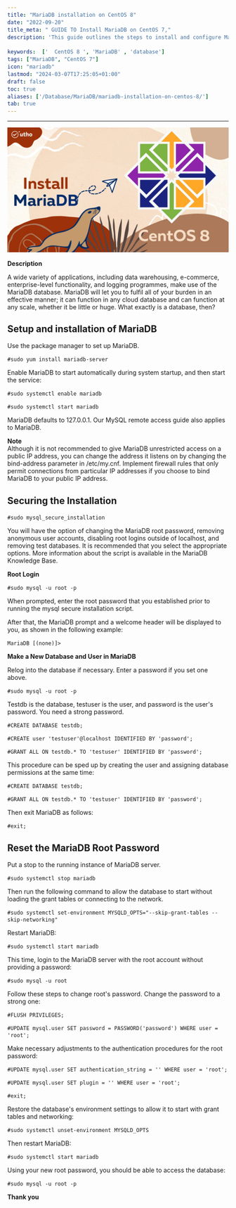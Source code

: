 ```yaml
---
title: "MariaDB installation on CentOS 8"
date: "2022-09-20"
title_meta: " GUIDE TO Install MariaDB on CentOS 7,"
description: 'This guide outlines the steps to install and configure MariaDB on your CentOS 8 system. MariaDB is a community-developed fork of MySQL, offering a reliable and feature-rich solution for storing and managing your relational data.'

keywords:  ['  CentOS 8 ', 'MariaDB' , 'database']
tags: ["MariaDB", "CentOS 7"]
icon: "mariadb"
lastmod: "2024-03-07T17:25:05+01:00"
draft: false
toc: true
aliases: ['/Database/MariaDB/mariadb-installation-on-centos-8/']
tab: true
---
```

---

![](images/how-to-install-mariadb-on-centos-8_utho.jpg)

**Description**

A wide variety of applications, including data warehousing, e-commerce, enterprise-level functionality, and logging programmes, make use of the MariaDB database. MariaDB will let you to fulfil all of your burden in an effective manner; it can function in any cloud database and can function at any scale, whether it be little or huge. What exactly is a database, then?

## Setup and installation of MariaDB

Use the package manager to set up MariaDB.

```
#sudo yum install mariadb-server
```

Enable MariaDB to start automatically during system startup, and then start the service:

```
#sudo systemctl enable mariadb
```

```
#sudo systemctl start mariadb 
```

MariaDB defaults to 127.0.0.1. Our MySQL remote access guide also applies to MariaDB.

**Note**  
Although it is not recommended to give MariaDB unrestricted access on a public IP address, you can change the address it listens on by changing the bind-address parameter in /etc/my.cnf. Implement firewall rules that only permit connections from particular IP addresses if you choose to bind MariaDB to your public IP address.

## Securing the Installation

```
#sudo mysql_secure_installation
```

You will have the option of changing the MariaDB root password, removing anonymous user accounts, disabling root logins outside of localhost, and removing test databases. It is recommended that you select the appropriate options. More information about the script is available in the MariaDB Knowledge Base.

**Root Login**

```
#sudo mysql -u root -p
```

When prompted, enter the root password that you established prior to running the mysql secure installation script.

After that, the MariaDB prompt and a welcome header will be displayed to you, as shown in the following example:

```
MariaDB [(none)]>
```

**Make a New Database and User in MariaDB**

Relog into the database if necessary. Enter a password if you set one above.

```
#sudo mysql -u root -p
```

Testdb is the database, testuser is the user, and password is the user's password. You need a strong password.

```
#CREATE DATABASE testdb;
```

```
#CREATE user 'testuser'@localhost IDENTIFIED BY 'password';
```

```
#GRANT ALL ON testdb.* TO 'testuser' IDENTIFIED BY 'password';
```

This procedure can be sped up by creating the user and assigning database permissions at the same time:

```
#CREATE DATABASE testdb;
```

```
#GRANT ALL ON testdb.* TO 'testuser' IDENTIFIED BY 'password';
```

Then exit MariaDB as follows:

```
#exit;
```

## Reset the MariaDB Root Password

Put a stop to the running instance of MariaDB server.

```
#sudo systemctl stop mariadb
```

Then run the following command to allow the database to start without loading the grant tables or connecting to the network.

```
#sudo systemctl set-environment MYSQLD_OPTS="--skip-grant-tables --skip-networking"
```

Restart MariaDB:

```
#sudo systemctl start mariadb
```

This time, login to the MariaDB server with the root account without providing a password:

```
#sudo mysql -u root
```

Follow these steps to change root's password. Change the password to a strong one:

```
#FLUSH PRIVILEGES;
```

```
#UPDATE mysql.user SET password = PASSWORD('password') WHERE user = 'root';
```

Make necessary adjustments to the authentication procedures for the root password:

```
#UPDATE mysql.user SET authentication_string = '' WHERE user = 'root';
```

```
#UPDATE mysql.user SET plugin = '' WHERE user = 'root';
```

```
#exit;
```

Restore the database's environment settings to allow it to start with grant tables and networking:

```
#sudo systemctl unset-environment MYSQLD_OPTS
```

Then restart MariaDB:

```
#sudo systemctl start mariadb
```

Using your new root password, you should be able to access the database:

```
#sudo mysql -u root -p
```

**Thank you**
